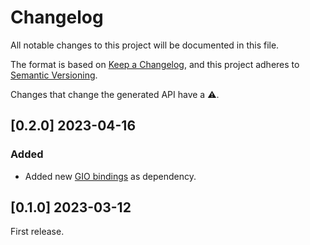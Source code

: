 # Changelog
All notable changes to this project will be documented in this file.

The format is based on [Keep a Changelog](https://keepachangelog.com/en/1.0.0/),
and this project adheres to [Semantic Versioning](https://semver.org/spec/v2.0.0.html).

Changes that change the generated API have a ⚠️.

## [0.2.0] 2023-04-16
### Added
- Added new [GIO bindings](https://github.com/hugopl/gio.cr) as dependency.

## [0.1.0] 2023-03-12
First release.

